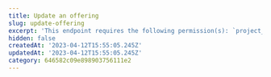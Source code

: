 ```yaml
---
title: Update an offering
slug: update-offering
excerpt: 'This endpoint requires the following permission(s): `project_configuration:offerings:read_write`.'
hidden: false
createdAt: '2023-04-12T15:55:05.245Z'
updatedAt: '2023-04-12T15:55:05.245Z'
category: 646582c09e898903756111e2
---
```

